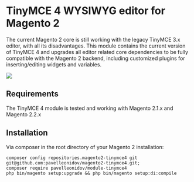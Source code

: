 # TinyMCE 4 WYSIWYG editor for Magento 2
 
The current Magento 2 core is still working with the legacy TinyMCE 3.x editor, with all its disadvantages. This module contains the current version of TinyMCE 4 and upgrades all editor related core dependencies to be fully compatible with the Magento 2 backend, including customized plugins for inserting/editing widgets and variables.

![](https://snag.gy/qQeU4t.jpg)

## Requirements

The TinyMCE 4 module is tested and working with Magento 2.1.x and Magento 2.2.x

## Installation

Via composer in the root directory of your Magento 2 installation:

```
composer config repositories.magento2-tinymce4 git git@github.com:pavelleonidov/magento2-tinymce4.git;
composer require pavelleonidov/module-tinymce4
php bin/magento setup:upgrade && php bin/magento setup:di:compile
```